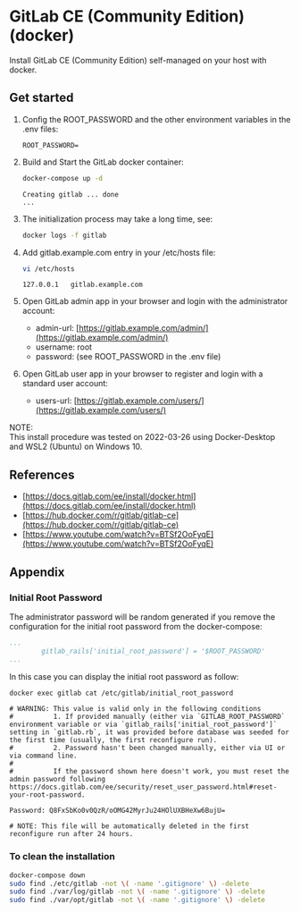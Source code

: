 # GitLab CE (Community Edition) (docker)

Install GitLab CE (Community Edition) self-managed on your host with docker.

## Get started

1. Config the ROOT_PASSWORD and the other environment variables in the .env files:

    ```console
    ROOT_PASSWORD=
    ```

2. Build and Start the GitLab docker container:

    ```bash
    docker-compose up -d
    ```

    ```console
    Creating gitlab ... done
    ...
    ```

3. The initialization process may take a long time, see:

    ```bash
    docker logs -f gitlab
    ```

4. Add gitlab.example.com entry in your /etc/hosts file:

    ```bash
    vi /etc/hosts
    ```

    ```console
    127.0.0.1   gitlab.example.com
    ```

5. Open GitLab admin app in your browser and login with the administrator account:

    - admin-url: [https://gitlab.example.com/admin/](https://gitlab.example.com/admin/)
    - username: root
    - password: (see ROOT_PASSWORD in the .env file)

6. Open GitLab user app in your browser to register and login with a standard user account:

    - users-url: [https://gitlab.example.com/users/](https://gitlab.example.com/users/)

NOTE:  
This install procedure was tested on 2022-03-26 using Docker-Desktop and WSL2 (Ubuntu) on Windows 10.

## References

- [https://docs.gitlab.com/ee/install/docker.html](https://docs.gitlab.com/ee/install/docker.html)
- [https://hub.docker.com/r/gitlab/gitlab-ce](https://hub.docker.com/r/gitlab/gitlab-ce)
- [https://www.youtube.com/watch?v=BTSf2OoFyqE](https://www.youtube.com/watch?v=BTSf2OoFyqE)

## Appendix

### Initial Root Password

The administrator password will be random generated if you remove the configuration for the initial root password from the docker-compose:

```docker-compose.yml
...
        gitlab_rails['initial_root_password'] = '$ROOT_PASSWORD'
...
```

In this case you can display the initial root password as follow:

```bash
docker exec gitlab cat /etc/gitlab/initial_root_password
```

```console
# WARNING: This value is valid only in the following conditions
#          1. If provided manually (either via `GITLAB_ROOT_PASSWORD` environment variable or via `gitlab_rails['initial_root_password']` setting in `gitlab.rb`, it was provided before database was seeded for the first time (usually, the first reconfigure run).
#          2. Password hasn't been changed manually, either via UI or via command line.
#
#          If the password shown here doesn't work, you must reset the admin password following https://docs.gitlab.com/ee/security/reset_user_password.html#reset-your-root-password.

Password: Q8FxSbKo0v0QzR/oOMG42MyrJu24HOlUXBHeXw6BujU=

# NOTE: This file will be automatically deleted in the first reconfigure run after 24 hours.
```

### To clean the installation

```bash
docker-compose down
sudo find ./etc/gitlab -not \( -name '.gitignore' \) -delete
sudo find ./var/log/gitlab -not \( -name '.gitignore' \) -delete
sudo find ./var/opt/gitlab -not \( -name '.gitignore' \) -delete
```
